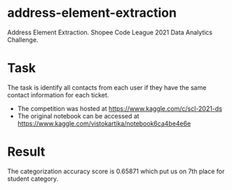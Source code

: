 # address-element-extraction
Address Element Extraction. Shopee Code League 2021 Data Analytics Challenge.

# Task
The task is identify all contacts from each user if they have the same contact information for each ticket.

- The competition was hosted at https://www.kaggle.com/c/scl-2021-ds
- The original notebook can be accessed at https://www.kaggle.com/vistokartika/notebook6ca4be4e6e

# Result
The categorization accuracy score is 0.65871 which put us on 7th place for student category.
